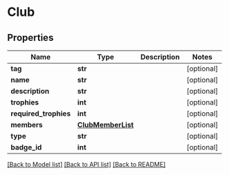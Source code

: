 # Club

## Properties
Name | Type | Description | Notes
------------ | ------------- | ------------- | -------------
**tag** | **str** |  | [optional] 
**name** | **str** |  | [optional] 
**description** | **str** |  | [optional] 
**trophies** | **int** |  | [optional] 
**required_trophies** | **int** |  | [optional] 
**members** | [**ClubMemberList**](ClubMemberList.md) |  | [optional] 
**type** | **str** |  | [optional] 
**badge_id** | **int** |  | [optional] 

[[Back to Model list]](../README.md#documentation-for-models) [[Back to API list]](../README.md#documentation-for-api-endpoints) [[Back to README]](../README.md)

